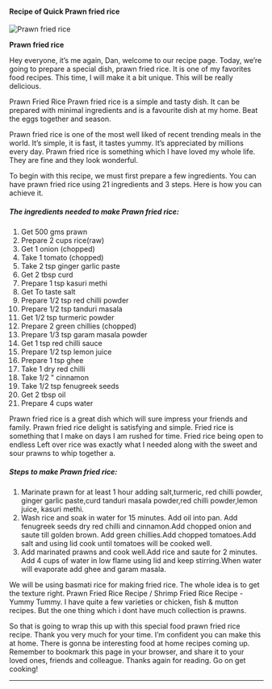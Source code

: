             

#### Recipe of Quick Prawn fried rice

![Prawn fried rice](https://img-global.cpcdn.com/recipes/60c604b595045abe/751x532cq70/prawn-fried-rice-recipe-main-photo.jpg)

**Prawn fried rice**

Hey everyone, it’s me again, Dan, welcome to our recipe page. Today, we’re going to prepare a special dish, prawn fried rice. It is one of my favorites food recipes. This time, I will make it a bit unique. This will be really delicious.

Prawn Fried Rice Prawn fried rice is a simple and tasty dish. It can be prepared with minimal ingredients and is a favourite dish at my home. Beat the eggs together and season.

Prawn fried rice is one of the most well liked of recent trending meals in the world. It’s simple, it is fast, it tastes yummy. It’s appreciated by millions every day. Prawn fried rice is something which I have loved my whole life. They are fine and they look wonderful.

To begin with this recipe, we must first prepare a few ingredients. You can have prawn fried rice using 21 ingredients and 3 steps. Here is how you can achieve it.

##### The ingredients needed to make Prawn fried rice:

1.  Get 500 gms prawn
2.  Prepare 2 cups rice(raw)
3.  Get 1 onion (chopped)
4.  Take 1 tomato (chopped)
5.  Take 2 tsp ginger garlic paste
6.  Get 2 tbsp curd
7.  Prepare 1 tsp kasuri methi
8.  Get To taste salt
9.  Prepare 1/2 tsp red chilli powder
10.  Prepare 1/2 tsp tanduri masala
11.  Get 1/2 tsp turmeric powder
12.  Prepare 2 green chillies (chopped)
13.  Prepare 1/3 tsp garam masala powder
14.  Get 1 tsp red chilli sauce
15.  Prepare 1/2 tsp lemon juice
16.  Prepare 1 tsp ghee
17.  Take 1 dry red chilli
18.  Take 1/2 " cinnamon
19.  Take 1/2 tsp fenugreek seeds
20.  Get 2 tbsp oil
21.  Prepare 4 cups water

Prawn fried rice is a great dish which will sure impress your friends and family. Prawn fried rice delight is satisfying and simple. Fried rice is something that I make on days I am rushed for time. Fried rice being open to endless Left over rice was exactly what I needed along with the sweet and sour prawns to whip together a.

##### Steps to make Prawn fried rice:

1.  Marinate prawn for at least 1 hour adding salt,turmeric, red chilli powder, ginger garlic paste,curd tanduri masala powder,red chilli powder,lemon juice, kasuri methi.
2.  Wash rice and soak in water for 15 minutes. Add oil into pan. Add fenugreek seeds dry red chilli and cinnamon.Add chopped onion and saute till golden brown. Add green chillies.Add chopped tomatoes.Add salt and using lid cook until tomatoes will be cooked well.
3.  Add marinated prawns and cook well.Add rice and saute for 2 minutes. Add 4 cups of water in low flame using lid and keep stirring.When water will evaporate add ghee and garam masala.

We will be using basmati rice for making fried rice. The whole idea is to get the texture right. Prawn Fried Rice Recipe / Shrimp Fried Rice Recipe - Yummy Tummy. I have quite a few varieties or chicken, fish & mutton recipes. But the one thing which i dont have much collection is prawns.

So that is going to wrap this up with this special food prawn fried rice recipe. Thank you very much for your time. I’m confident you can make this at home. There is gonna be interesting food at home recipes coming up. Remember to bookmark this page in your browser, and share it to your loved ones, friends and colleague. Thanks again for reading. Go on get cooking!

* * *